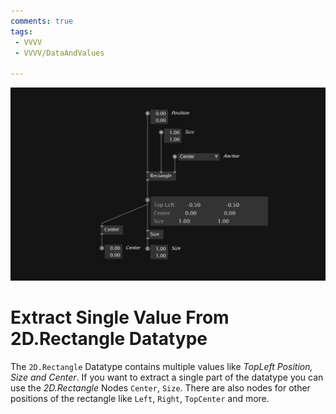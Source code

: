```yaml
---
comments: true
tags:
 - VVVV
 - VVVV/DataAndValues

---
```


![Extract Single Value From 2D.Rectangle Datatype Img](../img/ExtractSingleValueFromRectangleDatatype.png)

# Extract Single Value From 2D.Rectangle Datatype
The `2D.Rectangle` Datatype contains multiple values like *TopLeft Position, Size and Center*. If you want to extract a single part of the datatype you can use the *2D.Rectangle* Nodes `Center`, `Size`. There are also nodes for other positions of the rectangle like `Left`, `Right`, `TopCenter` and more.
